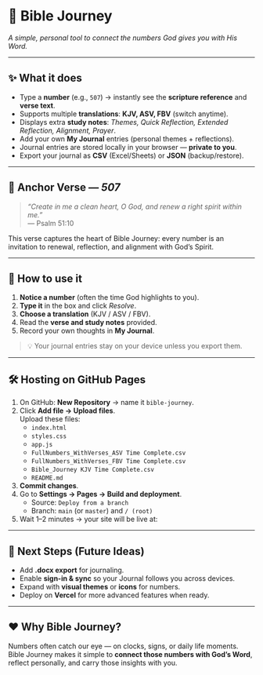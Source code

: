 # 📖 Bible Journey  

*A simple, personal tool to connect the numbers God gives you with His Word.*  

---

## ✨ What it does  
- Type a **number** (e.g., `507`) → instantly see the **scripture reference** and **verse text**.  
- Supports multiple **translations**: **KJV, ASV, FBV** (switch anytime).  
- Displays extra **study notes**: *Themes, Quick Reflection, Extended Reflection, Alignment, Prayer*.  
- Add your own **My Journal** entries (personal themes + reflections).  
- Journal entries are stored locally in your browser — **private to you**.  
- Export your journal as **CSV** (Excel/Sheets) or **JSON** (backup/restore).  

---

## 🌟 Anchor Verse — *507*  
> *“Create in me a clean heart, O God, and renew a right spirit within me.”*  
> — Psalm 51:10  

This verse captures the heart of Bible Journey: every number is an invitation to renewal, reflection, and alignment with God’s Spirit.  

---

## 🚀 How to use it  

1. **Notice a number** (often the time God highlights to you).  
2. **Type it** in the box and click *Resolve*.  
3. **Choose a translation** (KJV / ASV / FBV).  
4. Read the **verse and study notes** provided.  
5. Record your own thoughts in **My Journal**.  

> 💡 Your journal entries stay on your device unless you export them.  

---

## 🛠 Hosting on GitHub Pages  

1. On GitHub: **New Repository** → name it `bible-journey`.  
2. Click **Add file → Upload files**.  
   Upload these files:  
   - `index.html`  
   - `styles.css`  
   - `app.js`  
   - `FullNumbers_WithVerses_ASV Time Complete.csv`  
   - `FullNumbers_WithVerses_FBV Time Complete.csv`  
   - `Bible_Journey KJV Time Complete.csv`  
   - `README.md`  
3. **Commit changes**.  
4. Go to **Settings → Pages → Build and deployment**.  
   - Source: `Deploy from a branch`  
   - Branch: `main` (or `master`) and `/ (root)`  
5. Wait 1–2 minutes → your site will be live at:  


---

## 🔄 Next Steps (Future Ideas)  
- Add **.docx export** for journaling.  
- Enable **sign-in & sync** so your Journal follows you across devices.  
- Expand with **visual themes** or **icons** for numbers.  
- Deploy on **Vercel** for more advanced features when ready.  

---

## ❤️ Why Bible Journey?  
Numbers often catch our eye — on clocks, signs, or daily life moments. Bible Journey makes it simple to **connect those numbers with God’s Word**, reflect personally, and carry those insights with you.  
